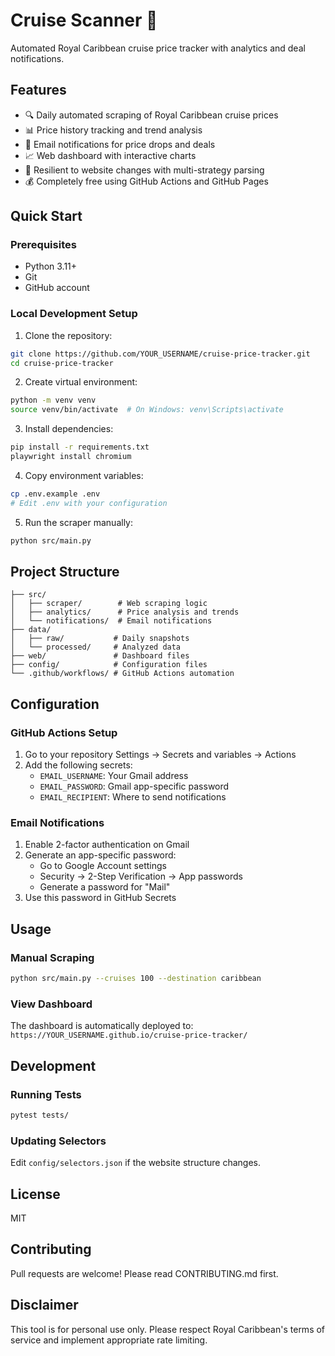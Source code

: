 # Cruise Scanner 🚢

Automated Royal Caribbean cruise price tracker with analytics and deal notifications.

## Features

- 🔍 Daily automated scraping of Royal Caribbean cruise prices
- 📊 Price history tracking and trend analysis
- 📧 Email notifications for price drops and deals
- 📈 Web dashboard with interactive charts
- 🔄 Resilient to website changes with multi-strategy parsing
- 💰 Completely free using GitHub Actions and GitHub Pages

## Quick Start

### Prerequisites

- Python 3.11+
- Git
- GitHub account

### Local Development Setup

1. Clone the repository:
```bash
git clone https://github.com/YOUR_USERNAME/cruise-price-tracker.git
cd cruise-price-tracker
```

2. Create virtual environment:
```bash
python -m venv venv
source venv/bin/activate  # On Windows: venv\Scripts\activate
```

3. Install dependencies:
```bash
pip install -r requirements.txt
playwright install chromium
```

4. Copy environment variables:
```bash
cp .env.example .env
# Edit .env with your configuration
```

5. Run the scraper manually:
```bash
python src/main.py
```

## Project Structure

```
├── src/
│   ├── scraper/        # Web scraping logic
│   ├── analytics/      # Price analysis and trends
│   └── notifications/  # Email notifications
├── data/
│   ├── raw/           # Daily snapshots
│   └── processed/     # Analyzed data
├── web/               # Dashboard files
├── config/            # Configuration files
└── .github/workflows/ # GitHub Actions automation
```

## Configuration

### GitHub Actions Setup

1. Go to your repository Settings → Secrets and variables → Actions
2. Add the following secrets:
   - `EMAIL_USERNAME`: Your Gmail address
   - `EMAIL_PASSWORD`: Gmail app-specific password
   - `EMAIL_RECIPIENT`: Where to send notifications

### Email Notifications

1. Enable 2-factor authentication on Gmail
2. Generate an app-specific password:
   - Go to Google Account settings
   - Security → 2-Step Verification → App passwords
   - Generate a password for "Mail"
3. Use this password in GitHub Secrets

## Usage

### Manual Scraping
```bash
python src/main.py --cruises 100 --destination caribbean
```

### View Dashboard
The dashboard is automatically deployed to:
`https://YOUR_USERNAME.github.io/cruise-price-tracker/`

## Development

### Running Tests
```bash
pytest tests/
```

### Updating Selectors
Edit `config/selectors.json` if the website structure changes.

## License

MIT

## Contributing

Pull requests are welcome! Please read CONTRIBUTING.md first.

## Disclaimer

This tool is for personal use only. Please respect Royal Caribbean's terms of service and implement appropriate rate limiting.